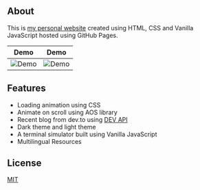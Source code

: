 ## About
This is [my personal website](https://kimlimjustin.github.io/) created using HTML, CSS and Vanilla JavaScript hosted using GitHub Pages.

| Demo | Demo |
| ---- | --- |
| ![Demo](https://drive.google.com/uc?export=view&id=12jAD0hDs1DNIhSt8GEK5o6zbVTIrg2Df) | ![Demo](https://drive.google.com/uc?export=view&id=1P_dInyfUjONT4n1y8MQNnSeT80j4FjMq) |

## Features
- Loading animation using CSS
- Animate on scroll using AOS library
- Recent blog from dev.to using [DEV API](https://docs.forem.com/api/)
- Dark theme and light theme
- A terminal simulator built using Vanilla JavaScript
- Multilingual Resources

## License
[MIT](https://github.com/kimlimjustin/kimlimjustin.github.io/blob/master/LICENSE)

